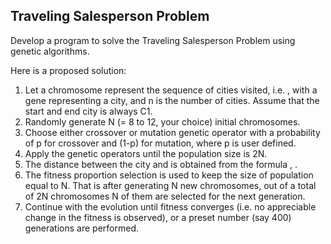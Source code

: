 ## Traveling Salesperson Problem ##
Develop a program to solve the Traveling Salesperson Problem using genetic algorithms.

Here is a proposed solution:

1.	Let a chromosome represent the sequence of cities visited, i.e.  , with a gene representing a city, and n is the number of cities.  Assume that the start and end city is always C1.
2.	 Randomly generate N (= 8 to 12, your choice) initial chromosomes.
3.	 Choose either crossover or mutation genetic operator with a probability of p for crossover and (1-p) for mutation, where p is user defined.
4.	 Apply the genetic operators until the population size is 2N.
5.	 The distance between the city  and   is obtained from the formula  ,  .
6.	 The fitness proportion selection is used to keep the size of population equal to N.  That is after generating N new chromosomes, out of a total of 2N chromosomes N of them are selected for the next generation.
7.	 Continue with the evolution until fitness converges (i.e.  no appreciable change in the fitness is observed), or a preset number (say 400) generations are performed.
